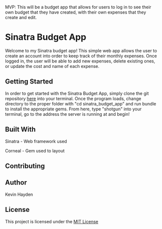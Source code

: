 MVP: This will be a budget app that allows for users to log in to see their own budget that they have created, with their own expenses that they create and edit.
<h1>Sinatra Budget App</h1>
<p>Welcome to my Sinatra budget app! This simple web app allows the user to create an account into order to keep track of their monthly expenses. Once logged in, the user will be able to add new expenses, delete existing ones, or update the cost and name of each expense.</p>

<h2>Getting Started</h2>
<p>In order to get started with the Sinatra Budget App, simply clone the git repository <a href="https://github.com/KFHayden/sinatra_budget_app">here</a> into your terminal. Once the program loads, change directory to the proper folder with "cd sinatra_budget_app" and run bundle to install the appropriate gems. From here, type "shotgun" into your terminal, go to the address the server is running at and begin!</p>

<h2>Built With</h2>
<p>Sinatra - Web framework used</p>
<p>Corneal - Gem used to layout</p>

<h2>Contributing</h2>
<!-- Last TODO -->

<h2>Author</h2>
<p>Kevin Hayden</p>

<h2>License</h2>
<p>This project is licensed under the <a href="https://opensource.org/licenses/MIT">MIT License</a></p>